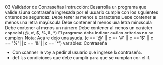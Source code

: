 03 Validador de Contraseñas
Instrucción:
Desarrolla un programa que valide si una contraseña ingresada por el usuario cumple con los siguientes criterios de seguridad:
Debe tener al menos 8 caracteres
Debe contener al menos una letra mayúscula
Debe contener al menos una letra minúscula
Debe contener al menos un número
Debe contener al menos un carácter especial (@, #, $, %, &, *)
El programa debe indicar cuáles criterios no se cumplen.
Nota: Acá te dejo una ayuda.
(c == '@' || c == '#' || c == '$' || c == '%' || c == '&' || c == '*')
variables: Contraseña 
- Con scanner le voy a pedir al usuario que ingrese la contraseña.
- def las condiciones que debe cumplir para que se cumplan con el if.